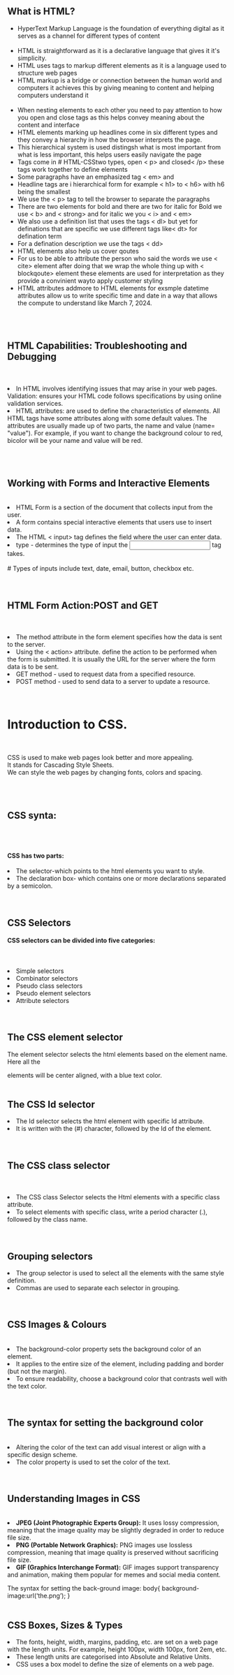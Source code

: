 
<h2>What is HTML?</h2>
<ul>
<li>HyperText Markup Language is the foundation of everything digital as it serves as a channel for different types of content</li><br> 
<li>HTML is straightforward as it is a declarative language that gives it it's simplicity.</li>
<li>HTML uses tags to markup different elements as it is a language used to structure web pages</li>
<li>HTML markup is a bridge or connection between the human world and computers it achieves this by giving meaning to content and helping computers understand it</li><br>
<li>When nesting elements to each other you need to pay attention to how you open and close tags as this helps convey meaning about the content and interface <br>
<li>HTML elements marking up headlines come in six different types and they convey a hierarchy in how the browser interprets the page.<br>
<li>This hierarchical system is used distingsh what is most important from what is less important, this helps users easily navigate the page<br>
<li>Tags come in # HTML-CSStwo types, open < p> and closed< /p> these tags work together to define elements<br>
<li>Some paragraphs have an emphasized tag < em> and </ em><br>
<li>Headline tags are i hierarchical form for example < h1> </ h1> to < h6></ h6> with h6 being the smallest<br> 
<li>We use the < p> tag to tell the browser to separate the paragraphs<br>
<li>There are two elements for bold and there are two for italic
for Bold we use < b> and < strong> and for italic we you < i> and < em><br>
<li>We also use a definition list that uses the tags < dl> but yet for definations that are specific we use different tags like< dt> for defination term<br>
<li>For a defination description we use the tags < dd><br>
<li>HTML elements also help us cover qoutes
<li>For us to be able to attribute the person who said the words we use < cite> element after doing that we wrap the whole thing up with < blockqoute> element these elements are used for interpretation as they provide a convinient wayto apply customer styling <br>
<li>HTML attributes addmore to HTML elements for exsmple datetime attributes allow us to write specific time and date in a way that allows the compute to understand like <time datetime="2024-03-07">March 7, 2024</time>.</ul><br><br>
<h2>HTML Capabilities: Troubleshooting and Debugging</h2><br><br>
<li>In HTML involves identifying issues that may arise in your web pages. Validation: ensures your HTML code follows specifications by using online validation services.</li>
<li>HTML attributes: are used to define the characteristics of elements. 
All HTML tags have some attributes along with some default values.
The attributes are usually made up of two parts, the name and value (name= "value"). 
For example, if you want to change the background colour to red, bicolor will be your name and value will be red.</li>


  
<br><br>
<h2>Working with Forms and Interactive Elements</h2><br>
<li>HTML Form is a section of the document that collects input from the user.</li>
<li>A form contains special interactive elements that users use to insert data.</li>
<li>The HTML < input> tag defines the field where the user can enter data.</li>
<li>type - determines the type of input the <input> tag takes.<br><br>
 # Types of inputs include text, date, email, button, checkbox etc.</li><br><br>
 <h2>HTML Form Action:POST and GET</h2><br><br>
 <li>The method attribute in the form element specifies how the data is sent to the server.</li>
 <li>Using the < action> attribute. define the action to be performed when the form is submitted. It is usually the URL for the server where the form data is to be sent.</li>
 <li>GET method - used to request data from a specified resource.</li>
 <li>POST method - used to send data to a server to update a resource.</li><br><br>
 <h1>Introduction to CSS.</h1><br>
 <p>CSS is used to make web pages look better and more appealing.<br>
It stands for Cascading Style Sheets.<br>
We can style the web pages by changing fonts, colors and spacing.</p><br><br>
<h2>CSS synta:</h2><br><br>
<h4>CSS has two parts:<br></h4>
<li>The selector-which points to the html elements you want to style.</li>
<li>The declaration box- which contains one or more declarations separated by a semicolon.</li><br><br>
<h2>CSS Selectors</h2>
<h4>CSS selectors can be divided into five categories:</h4><br><br>
<li>Simple selectors</li>
<li>Combinator selectors</li>
<li>Pseudo class selectors</li>
<li>Pseudo element selectors</li>
<li>Attribute selectors</li><br><br>
<h2>The CSS element selector</h2>
The element selector selects the html elements based on the element name.<br.
Example:  p: {text-align: center; color: blue; }<br>
Here all the <p> elements will be center aligned, with a blue text color.<br><br>
<h2>The CSS Id selector</h2>

<li>The Id selector selects the html element with specific Id attribute.</li>
<li>It is written with the (#) character, followed by the Id of the element.</li><br><br>
<h2>The CSS class selector</h2><br><br>
<li>The CSS class Selector selects the Html elements with a specific class attribute.</li>
<li>To select elements with specific class, write a period character (.), followed by the class name.</li><br><br>
<h2>Grouping selectors</h2>
<li>The group selector is used to select all the elements with the same style definition.</li>
<li>Commas are used to separate each selector in grouping.</li><br><br>
<h2>CSS Images & Colours</h2><br>
<li>The background-color property sets the background color of an element.</li> 
<li>It applies to the entire size of the element, including padding and border (but not the margin). </li>
<li> To ensure readability, choose a background color that contrasts well with the text color.</li><br><br>
<h2>The syntax for setting the background color</h2><br>
<li>Altering the color of the text can add visual interest or align with a specific design scheme.</li>
  <li> The color property is used to set the color of the text.</li><br><br>
  <h2>Understanding Images in CSS</h2><br>
 <li> <b>JPEG (Joint Photographic Experts Group):</b> It uses lossy compression, meaning that the image quality may be slightly degraded in order to reduce file size.</li>

<li><b>PNG (Portable Network Graphics):</b> PNG images use lossless compression, meaning that image quality is preserved without sacrificing file size. </li>

<li><b> GIF (Graphics Interchange Format):</b> GIF images support transparency and animation, making them popular for memes and social media content.</li>

The syntax for setting the back-ground image:
       body{
          background-image:url(‘the.png’);
          }<br><br>
<h2>CSS Boxes, Sizes & Types</h2>
<li>The fonts, height, width, margins, padding, etc. are set on a web page with the length units. For example, height 100px, width 100px, font 2em, etc. </li>
<li>These length units are categorised into Absolute and Relative Units.</li>
<li>CSS uses a box model to define the size of elements on a web page.</li>
